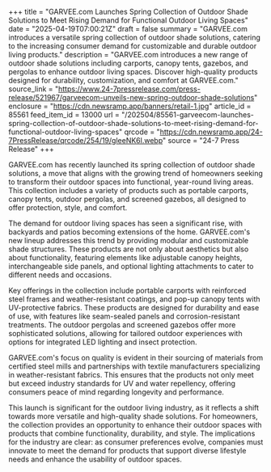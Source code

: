 +++
title = "GARVEE.com Launches Spring Collection of Outdoor Shade Solutions to Meet Rising Demand for Functional Outdoor Living Spaces"
date = "2025-04-19T07:00:21Z"
draft = false
summary = "GARVEE.com introduces a versatile spring collection of outdoor shade solutions, catering to the increasing consumer demand for customizable and durable outdoor living products."
description = "GARVEE.com introduces a new range of outdoor shade solutions including carports, canopy tents, gazebos, and pergolas to enhance outdoor living spaces. Discover high-quality products designed for durability, customization, and comfort at GARVEE.com."
source_link = "https://www.24-7pressrelease.com/press-release/521967/garveecom-unveils-new-spring-outdoor-shade-solutions"
enclosure = "https://cdn.newsramp.app/banners/retail-1.jpg"
article_id = 85561
feed_item_id = 13000
url = "/202504/85561-garveecom-launches-spring-collection-of-outdoor-shade-solutions-to-meet-rising-demand-for-functional-outdoor-living-spaces"
qrcode = "https://cdn.newsramp.app/24-7PressRelease/qrcode/254/19/gleeNK6l.webp"
source = "24-7 Press Release"
+++

<p>GARVEE.com has recently launched its spring collection of outdoor shade solutions, a move that aligns with the growing trend of homeowners seeking to transform their outdoor spaces into functional, year-round living areas. This collection includes a variety of products such as portable carports, canopy tents, outdoor pergolas, and screened gazebos, all designed to offer protection, style, and comfort.</p><p>The demand for outdoor living spaces has seen a significant rise, with backyards and patios becoming extensions of the home. GARVEE.com's new lineup addresses this trend by providing modular and customizable shade structures. These products are not only about aesthetics but also about functionality, featuring elements like adjustable canopy heights, interchangeable side panels, and optional lighting attachments to cater to different needs and occasions.</p><p>Key offerings in the collection include portable carports with reinforced steel frames and weather-resistant coatings, and pop-up canopy tents with UV-protective fabrics. These products are designed for durability and ease of use, with features like seam-sealed panels and corrosion-resistant treatments. The outdoor pergolas and screened gazebos offer more sophisticated solutions, allowing for tailored outdoor experiences with options for integrated LED lighting and insect protection.</p><p>GARVEE.com's focus on quality is evident in their sourcing of materials from certified steel mills and partnerships with textile manufacturers specializing in weather-resistant fabrics. This ensures that the products not only meet but exceed industry standards for UV and water repellency, offering consumers peace of mind regarding longevity and performance.</p><p>This launch is significant for the outdoor living industry, as it reflects a shift towards more versatile and high-quality shade solutions. For homeowners, the collection provides an opportunity to enhance their outdoor spaces with products that combine functionality, durability, and style. The implications for the industry are clear: as consumer preferences evolve, companies must innovate to meet the demand for products that support diverse lifestyle needs and enhance the usability of outdoor spaces.</p>